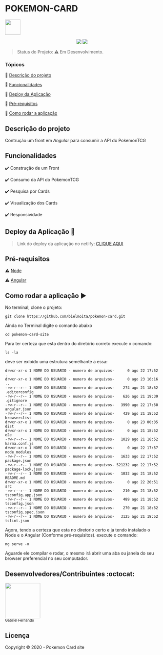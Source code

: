 <h1>POKEMON-CARD</h1><img src="https://steamuserimages-a.akamaihd.net/ugc/919172177358187517/83B10AC41DB792B625B4CC645713794C582792EA/" width=50>
<p align="center">
<img src="https://img.shields.io/badge/Angular-9.1.1-red"> <img src="https://img.shields.io/badge/NETLIFY-DEPLOY-blue">
</p>


> Status do Projeto: :warning: Em Desenvolvimento.

### Tópicos 
:small_blue_diamond: [Descrição do projeto](#descrição-do-projeto)

:small_blue_diamond: [Funcionalidades](#funcionalidades)

:small_blue_diamond: [Deploy da Aplicação](#deploy-da-aplicação-dash)

:small_blue_diamond: [Pré-requisitos](#pré-requisitos)

:small_blue_diamond: [Como rodar a aplicação](#como-rodar-a-aplicação-arrow_forward)

## Descrição do projeto
<p align="justify">
Contrução um front em <i>Angular</i> para consumir a API do <a href"https://pokemontcg.io/">PokemonTCG</a>
</p>

## Funcionalidades

:heavy_check_mark: Construção de um Front  

:heavy_check_mark: Consumo da API do PokemonTCG

:heavy_check_mark: Pesquisa por Cards  

:heavy_check_mark: Visualização dos Cards  

:heavy_check_mark: Responsividade

## Deploy da Aplicação :dash:

> Link do deploy da aplicação no netlify: <a href="https://pokemon-card-gabriel.netlify.app/home" target="_blank" rel="noopener noreferrer" >CLIQUE AQUI</a>


## Pré-requisitos

:warning: [Node](https://nodejs.org/en/download/)

:warning: [Angular](https://angular.io/)


## Como rodar a aplicação :arrow_forward:

No terminal, clone o projeto: 

```
git clone https://github.com/bielmoita/pokemon-card.git
```
Ainda no Terminal digite o comando abaixo
```
cd pokemon-card-site
```
Para ter certeza que esta dentro do diretório correto execute o comando:
```
ls -la
```
deve ser exibido uma estrutura semelhante a essa:
```
drwxr-xr-x 1 NOME DO USUARIO - numero de arquivos-      0 ago 22 17:52 .
drwxr-xr-x 1 NOME DO USUARIO - numero de arquivos-      0 ago 23 16:16 ..
-rw-r--r-- 1 NOME DO USUARIO - numero de arquivos-    274 ago 21 18:52 .editorconfig
-rw-r--r-- 1 NOME DO USUARIO - numero de arquivos-    626 ago 21 19:39 .gitignore
-rw-r--r-- 1 NOME DO USUARIO - numero de arquivos-   3990 ago 22 17:50 angular.json
-rw-r--r-- 1 NOME DO USUARIO - numero de arquivos-    429 ago 21 18:52 browserslist
drwxr-xr-x 1 NOME DO USUARIO - numero de arquivos-      0 ago 23 00:35 dist
drwxr-xr-x 1 NOME DO USUARIO - numero de arquivos-      0 ago 21 18:52 e2e
-rw-r--r-- 1 NOME DO USUARIO - numero de arquivos-   1029 ago 21 18:52 karma.conf.js
drwxr-xr-x 1 NOME DO USUARIO - numero de arquivos-      0 ago 22 17:57 node_modules
-rw-r--r-- 1 NOME DO USUARIO - numero de arquivos-   1633 ago 22 17:52 package.json
-rw-r--r-- 1 NOME DO USUARIO - numero de arquivos- 521232 ago 22 17:52 package-lock.json
-rw-r--r-- 1 NOME DO USUARIO - numero de arquivos-   1032 ago 21 18:52 README.md
drwxr-xr-x 1 NOME DO USUARIO - numero de arquivos-      0 ago 22 20:51 src
-rw-r--r-- 1 NOME DO USUARIO - numero de arquivos-    210 ago 21 18:52 tsconfig.app.json
-rw-r--r-- 1 NOME DO USUARIO - numero de arquivos-    489 ago 21 18:52 tsconfig.json
-rw-r--r-- 1 NOME DO USUARIO - numero de arquivos-    270 ago 21 18:52 tsconfig.spec.json
-rw-r--r-- 1 NOME DO USUARIO - numero de arquivos-   3125 ago 21 18:52 tslint.json
```
Agora, tendo a certeza que esta no diretorio certo e ja tendo instalado o Node e o Angular (Conforme pré-requisitos).
execute o comando:
```
ng serve -o
```
Aguarde ele compilar e rodar, o mesmo irá abrir uma aba ou janela do seu browser preferencial no seu computador.

## Desenvolvedores/Contribuintes :octocat:
[<img src="https://avatars2.githubusercontent.com/u/49874403?s=400&u=732c2387f6b14597528e693927cd5af874c144d4&v=4" width=115><br><sub>Gabriel Fernando</sub>](https://github.com/bielmoita) 

## Licença 

Copyright :copyright: 2020 - Pokemon Card site